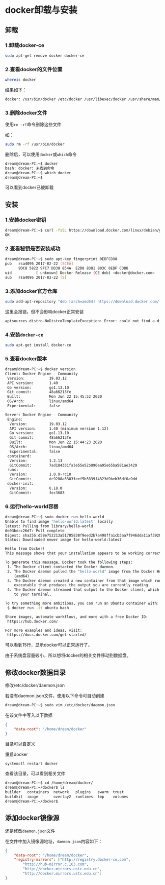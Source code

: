 # docker卸载与安装

## 卸载

### 1.卸载docker-ce

```bash
sudo apt-get remove docker docker-ce
```

### 2.查看docker的文件位置

```bash
whereis docker
```

结果如下：

```bash
docker: /usr/bin/docker /etc/docker /usr/libexec/docker /usr/share/man/man1/docker.1.gz
```

### 3.删除docker文件

使用`rm -rf`命令删除这些文件

如：

```bash
sudo rm -rf /usr/bin/docker
```

删除后，可以使用`docker`或`which`命令

```bash
dream@dream-PC:~$ docker
bash: docker: 未找到命令
dream@dream-PC:~$ which docker
dream@dream-PC:~$ 
```

可以看到docker已被卸载

## 安装

### 1.安装docker密钥

```bash
dream@dream-PC:~$ curl -fsSL https://download.docker.com/linux/debian/gpg | sudo apt-key add -
OK
```

### 2.查看秘钥是否安装成功

```bash
dream@dream-PC:~$ sudo apt-key fingerprint 0EBFCD88
pub   rsa4096 2017-02-22 [SCEA]
      9DC8 5822 9FC7 DD38 854A  E2D8 8D81 803C 0EBF CD88
uid           [ unknown] Docker Release (CE deb) <docker@docker.com>
sub   rsa4096 2017-02-22 [S]
```

### 3.添加docker官方仓库

```bash
sudo add-apt-repository "deb [arch=amd64] https://download.docker.com/linux/debian wheezy stable"
```

这里会报错，但不会影响docker正常安装

```bash
aptsources.distro.NoDistroTemplateException: Error: could not find a distribution template for Deepin/camel
```

### 4.安装`docker-ce`

```bash
sudo apt-get install docker-ce
```

### 5.查看docker版本

```bash
dream@dream-PC:~$ docker version
Client: Docker Engine - Community
 Version:           19.03.12
 API version:       1.40
 Go version:        go1.13.10
 Git commit:        48a66213fe
 Built:             Mon Jun 22 15:45:52 2020
 OS/Arch:           linux/amd64
 Experimental:      false

Server: Docker Engine - Community
 Engine:
  Version:          19.03.12
  API version:      1.40 (minimum version 1.12)
  Go version:       go1.13.10
  Git commit:       48a66213fe
  Built:            Mon Jun 22 15:44:23 2020
  OS/Arch:          linux/amd64
  Experimental:     false
 containerd:
  Version:          1.2.13
  GitCommit:        7ad184331fa3e55e52b890ea95e65ba581ae3429
 runc:
  Version:          1.0.0-rc10
  GitCommit:        dc9208a3303feef5b3839f4323d9beb36df0a9dd
 docker-init:
  Version:          0.18.0
  GitCommit:        fec3683
```

### 6.运行hello-world容器

```bash
dream@dream-PC:~$ sudo docker run hello-world
Unable to find image 'hello-world:latest' locally
latest: Pulling from library/hello-world
0e03bdcc26d7: Pull complete 
Digest: sha256:d58e752213a51785838f9eed2b7a498ffa1cb3aa7f946dda11af39286c3db9a9
Status: Downloaded newer image for hello-world:latest

Hello from Docker!
This message shows that your installation appears to be working correctly.

To generate this message, Docker took the following steps:
 1. The Docker client contacted the Docker daemon.
 2. The Docker daemon pulled the "hello-world" image from the Docker Hub.
    (amd64)
 3. The Docker daemon created a new container from that image which runs the
    executable that produces the output you are currently reading.
 4. The Docker daemon streamed that output to the Docker client, which sent it
    to your terminal.

To try something more ambitious, you can run an Ubuntu container with:
 $ docker run -it ubuntu bash

Share images, automate workflows, and more with a free Docker ID:
 https://hub.docker.com/

For more examples and ideas, visit:
 https://docs.docker.com/get-started/
```

可以看到15行，显示docker可以正常运行了。

由于系统盘容量较小，所以想将docker的相关文件移动到数据盘。

## 修改docker数据目录

修改/etc/docker/daemon.json

若没有daemon.json文件，使用以下命令可自动创建

```bash
dream@dream-PC:~$ sudo vim /etc/docker/daemon.json
```

在该文件中写入以下数据

```json
{
    "data-root": "/home/dream/docker"
}
```

目录可以自定义

重启docker

```bash
systemctl restart docker
```

查看该目录，可以看到相关文件

```bash
dream@dream-PC:~$ cd /home/dream/docker/
dream@dream-PC:~/docker$ ls
builder   containers  network   plugins   swarm  trust
buildkit  image       overlay2  runtimes  tmp    volumes
dream@dream-PC:~/docker$ 
```

## 添加docker镜像源

还是修改`daemon.json`文件

在文件中加入镜像源地址，`daemon.json`内容如下：

```json
{
    "data-root": "/home/dream/docker",
    "registry-mirrors": ["http://registry.docker-cn.com",
        "http://hub-mirror.c.163.com",
        "http://docker.mirrors.ustc.edu.cn",
        "http://docker.mirrors.ustc.edu.cn"]
}
```

